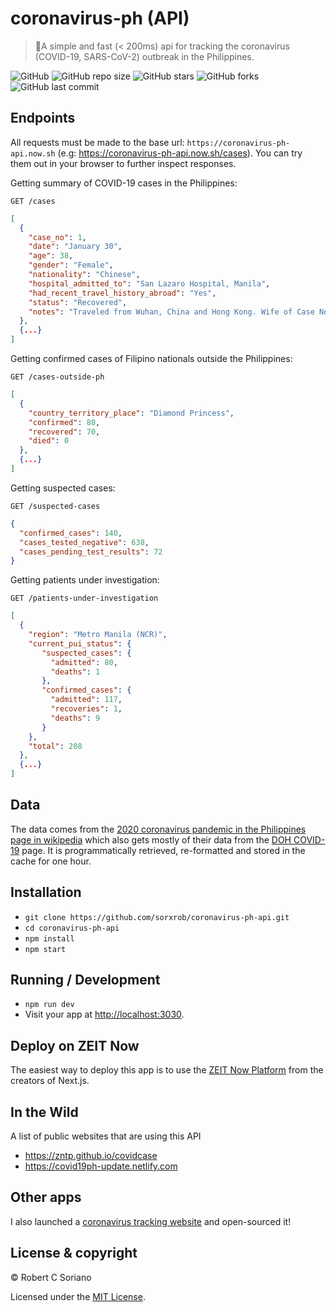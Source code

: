 # coronavirus-ph (API)

> 🦠A simple and fast (< 200ms) api for tracking the coronavirus (COVID-19, SARS-CoV-2) outbreak in the Philippines.

![GitHub](https://img.shields.io/github/license/sorxrob/coronavirus-ph-api)
![GitHub repo size](https://img.shields.io/github/repo-size/sorxrob/coronavirus-ph-api?label=size)
![GitHub stars](https://img.shields.io/github/stars/sorxrob/coronavirus-ph-api)
![GitHub forks](https://img.shields.io/github/forks/sorxrob/coronavirus-ph-api)
![GitHub last commit](https://img.shields.io/github/last-commit/sorxrob/coronavirus-ph-api)

## Endpoints

All requests must be made to the base url: ``https://coronavirus-ph-api.now.sh`` (e.g: https://coronavirus-ph-api.now.sh/cases). You can try them out in your browser to further inspect responses.

Getting summary of COVID-19 cases in the Philippines:
```http
GET /cases
```
```json
[
  {
    "case_no": 1,
    "date": "January 30",
    "age": 38,
    "gender": "Female",
    "nationality": "Chinese",
    "hospital_admitted_to": "San Lazaro Hospital, Manila",
    "had_recent_travel_history_abroad": "Yes",
    "status": "Recovered",
    "notes": "Traveled from Wuhan, China and Hong Kong. Wife of Case No. 2; discharged on February 10."
  },
  {...}
]

```

Getting confirmed cases of Filipino
nationals outside the Philippines:
```http
GET /cases-outside-ph
```
```json
[
  {
    "country_territory_place": "Diamond Princess",
    "confirmed": 80,
    "recovered": 70,
    "died": 0
  },
  {...}
]
```

Getting suspected cases:
```http
GET /suspected-cases
```
```json
{
  "confirmed_cases": 140,
  "cases_tested_negative": 638,
  "cases_pending_test_results": 72
}
```

Getting patients under investigation:
```http
GET /patients-under-investigation
```
```json
[
  {
    "region": "Metro Manila (NCR)",
    "current_pui_status": {
       "suspected_cases": {
         "admitted": 80,
         "deaths": 1
       },
       "confirmed_cases": {
         "admitted": 117,
         "recoveries": 1,
         "deaths": 9
       }
    },
    "total": 208
  },
  {...}
]
```

## Data

The data comes from the [2020 coronavirus pandemic in the Philippines page in wikipedia](https://en.wikipedia.org/wiki/2020_coronavirus_pandemic_in_the_Philippines) which also gets mostly of their data from the [DOH COVID-19](https://www.doh.gov.ph/2019-nCoV) page. It is
programmatically retrieved, re-formatted and stored in the cache for one hour.

## Installation

* `git clone https://github.com/sorxrob/coronavirus-ph-api.git`
* `cd coronavirus-ph-api`
* `npm install`
* `npm start`

## Running / Development

* `npm run dev`
* Visit your app at [http://localhost:3030](http://localhost:3030).

## Deploy on ZEIT Now

The easiest way to deploy this app is to use the [ZEIT Now Platform](https://zeit.co/) from the creators of Next.js.

## In the Wild
A list of public websites that are using this API
* https://zntp.github.io/covidcase
* https://covid19ph-update.netlify.com

## Other apps

I also launched a [coronavirus tracking website](https://the2019ncov.com) and open-sourced it!

## License & copyright

© Robert C Soriano

Licensed under the [MIT License](LICENSE).
